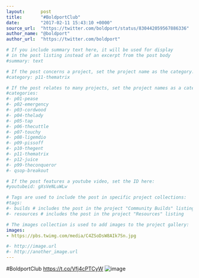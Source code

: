 ```yaml
---
layout:      post
title:       "#BoldportClub"
date:        "2017-02-11 15:43:10 +0000"
source_url:  "https://twitter.com/boldport/status/830442059567886336"
author_name: "@boldport"
author_url:  "https://twitter.com/boldport"

# If you include summary text here, it will be used for display
# in the post listing instead of an excerpt from the post body
#summary: text

# If the post concerns a project, set the project name as the category:
#category: p11-thematrix

# If the post relates to many projects, set the project names as a categories array:
#categories:
#- p01-pease
#- p02-emergency
#- p03-cordwood
#- p04-thelady
#- p05-tap
#- p06-thecuttle
#- p07-touchy
#- p08-ligemdio
#- p09-pissoff
#- p10-thegent
#- p11-thematrix
#- p12-juice
#- p99-theconqueror
#- qsop-breakout

# If the post features a youtube video, set the ID here:
#youtubeid: gXsVeNLuWLw

# Tags are used to include the post in specific project collections:
#tags:
#- builds # includes the post in the project "Community Builds" listing
#- resources # includes the post in the project "Resources" listing

# The images collection is used to add images to the project gallery:
images:
- https://pbs.twimg.com/media/C4ZSoDsW8AIk7Sn.jpg

#- http://image.url
#- http://another_image.url
---
```


#BoldportClub https://t.co/Vfj4cPTCyW
![image](https://pbs.twimg.com/media/C4ZSoDsW8AIk7Sn.jpg)


